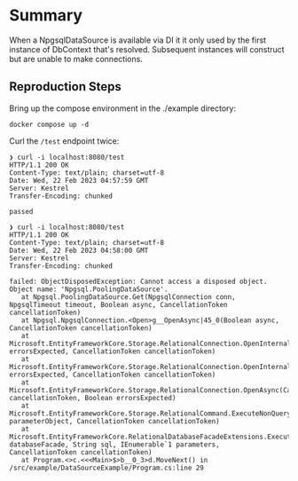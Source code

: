 # Summary

When a NpgsqlDataSource is available via DI it it only used by the first instance of DbContext
that's resolved. Subsequent instances will construct but are unable to make connections.

## Reproduction Steps

Bring up the compose environment in the ./example directory:

```
docker compose up -d
```

Curl the `/test` endpoint twice:

```
❯ curl -i localhost:8080/test
HTTP/1.1 200 OK
Content-Type: text/plain; charset=utf-8
Date: Wed, 22 Feb 2023 04:57:59 GMT
Server: Kestrel
Transfer-Encoding: chunked

passed

❯ curl -i localhost:8080/test
HTTP/1.1 200 OK
Content-Type: text/plain; charset=utf-8
Date: Wed, 22 Feb 2023 04:58:00 GMT
Server: Kestrel
Transfer-Encoding: chunked

failed: ObjectDisposedException: Cannot access a disposed object.
Object name: 'Npgsql.PoolingDataSource'.
   at Npgsql.PoolingDataSource.Get(NpgsqlConnection conn, NpgsqlTimeout timeout, Boolean async, CancellationToken cancellationToken)
   at Npgsql.NpgsqlConnection.<Open>g__OpenAsync|45_0(Boolean async, CancellationToken cancellationToken)
   at Microsoft.EntityFrameworkCore.Storage.RelationalConnection.OpenInternalAsync(Boolean errorsExpected, CancellationToken cancellationToken)
   at Microsoft.EntityFrameworkCore.Storage.RelationalConnection.OpenInternalAsync(Boolean errorsExpected, CancellationToken cancellationToken)
   at Microsoft.EntityFrameworkCore.Storage.RelationalConnection.OpenAsync(CancellationToken cancellationToken, Boolean errorsExpected)
   at Microsoft.EntityFrameworkCore.Storage.RelationalCommand.ExecuteNonQueryAsync(RelationalCommandParameterObject parameterObject, CancellationToken cancellationToken)
   at Microsoft.EntityFrameworkCore.RelationalDatabaseFacadeExtensions.ExecuteSqlRawAsync(DatabaseFacade databaseFacade, String sql, IEnumerable`1 parameters, CancellationToken cancellationToken)
   at Program.<>c.<<<Main>$>b__0_3>d.MoveNext() in /src/example/DataSourceExample/Program.cs:line 29
```
